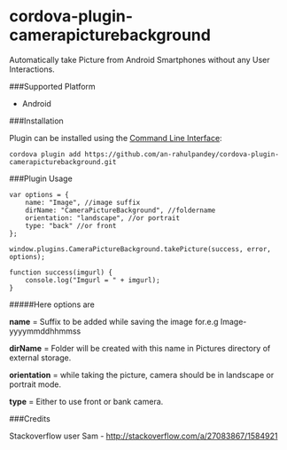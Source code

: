 # cordova-plugin-camerapicturebackground
Automatically take Picture from Android Smartphones without any User Interactions.

###Supported Platform

* Android

###Installation

Plugin can be installed using the [Command Line Interface](http://cordova.apache.org/docs/en/4.0.0/guide_cli_index.md.html#The%20Command-Line%20Interface):

````
cordova plugin add https://github.com/an-rahulpandey/cordova-plugin-camerapicturebackground.git
````

###Plugin Usage

````
var options = {
    name: "Image", //image suffix
    dirName: "CameraPictureBackground", //foldername
    orientation: "landscape", //or portrait
    type: "back" //or front
};

window.plugins.CameraPictureBackground.takePicture(success, error, options);

function success(imgurl) {
    console.log("Imgurl = " + imgurl);
}
````

#####Here options are

**name** = Suffix to be added while saving the image for.e.g Image-yyyymmddhhmmss

**dirName** = Folder will be created with this name in Pictures directory of external storage.

**orientation** = while taking the picture, camera should be in landscape or portrait mode.

**type** = Either to use front or bank camera.


###Credits

Stackoverflow user Sam - http://stackoverflow.com/a/27083867/1584921
